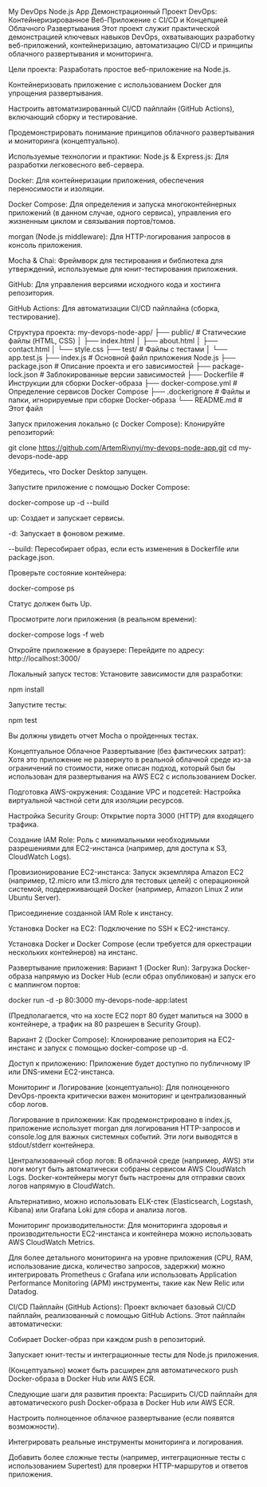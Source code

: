 My DevOps Node.js App
Демонстрационный Проект DevOps: Контейнеризированное Веб-Приложение с CI/CD и Концепцией Облачного Развертывания
Этот проект служит практической демонстрацией ключевых навыков DevOps, охватывающих разработку веб-приложений, контейнеризацию, автоматизацию CI/CD и принципы облачного развертывания и мониторинга.

Цели проекта:
Разработать простое веб-приложение на Node.js.

Контейнеризовать приложение с использованием Docker для упрощения развертывания.

Настроить автоматизированный CI/CD пайплайн (GitHub Actions), включающий сборку и тестирование.

Продемонстрировать понимание принципов облачного развертывания и мониторинга (концептуально).

Используемые технологии и практики:
Node.js & Express.js: Для разработки легковесного веб-сервера.

Docker: Для контейнеризации приложения, обеспечения переносимости и изоляции.

Docker Compose: Для определения и запуска многоконтейнерных приложений (в данном случае, одного сервиса), управления его жизненным циклом и связывания портов/томов.

morgan (Node.js middleware): Для HTTP-логирования запросов в консоль приложения.

Mocha & Chai: Фреймворк для тестирования и библиотека для утверждений, используемые для юнит-тестирования приложения.

GitHub: Для управления версиями исходного кода и хостинга репозитория.

GitHub Actions: Для автоматизации CI/CD пайплайна (сборка, тестирование).

Структура проекта:
my-devops-node-app/
├── public/                     # Статические файлы (HTML, CSS)
│   ├── index.html
│   ├── about.html
│   ├── contact.html
│   └── style.css
├── test/                       # Файлы с тестами
│   └── app.test.js
├── index.js                    # Основной файл приложения Node.js
├── package.json                # Описание проекта и его зависимостей
├── package-lock.json           # Заблокированные версии зависимостей
├── Dockerfile                  # Инструкции для сборки Docker-образа
├── docker-compose.yml          # Определение сервисов Docker Compose
├── .dockerignore               # Файлы и папки, игнорируемые при сборке Docker-образа
└── README.md                   # Этот файл

Запуск приложения локально (с Docker Compose):
Клонируйте репозиторий:

git clone https://github.com/ArtemRivnyi/my-devops-node-app.git
cd my-devops-node-app

Убедитесь, что Docker Desktop запущен.

Запустите приложение с помощью Docker Compose:

docker-compose up -d --build

up: Создает и запускает сервисы.

-d: Запускает в фоновом режиме.

--build: Пересобирает образ, если есть изменения в Dockerfile или package.json.

Проверьте состояние контейнера:

docker-compose ps

Статус должен быть Up.

Просмотрите логи приложения (в реальном времени):

docker-compose logs -f web

Откройте приложение в браузере:
Перейдите по адресу: http://localhost:3000/

Локальный запуск тестов:
Установите зависимости для разработки:

npm install

Запустите тесты:

npm test

Вы должны увидеть отчет Mocha о пройденных тестах.

Концептуальное Облачное Развертывание (без фактических затрат):
Хотя это приложение не развернуто в реальной облачной среде из-за ограничений по стоимости, ниже описан подход, который был бы использован для развертывания на AWS EC2 с использованием Docker.

Подготовка AWS-окружения:
Создание VPC и подсетей: Настройка виртуальной частной сети для изоляции ресурсов.

Настройка Security Group: Открытие порта 3000 (HTTP) для входящего трафика.

Создание IAM Role: Роль с минимальными необходимыми разрешениями для EC2-инстанса (например, для доступа к S3, CloudWatch Logs).

Провизионирование EC2-инстанса:
Запуск экземпляра Amazon EC2 (например, t2.micro или t3.micro для тестовых целей) с операционной системой, поддерживающей Docker (например, Amazon Linux 2 или Ubuntu Server).

Присоединение созданной IAM Role к инстансу.

Установка Docker на EC2:
Подключение по SSH к EC2-инстансу.

Установка Docker и Docker Compose (если требуется для оркестрации нескольких контейнеров) на инстанс.

Развертывание приложения:
Вариант 1 (Docker Run): Загрузка Docker-образа напрямую из Docker Hub (если образ опубликован) и запуск его с маппингом портов:

docker run -d -p 80:3000 my-devops-node-app:latest

(Предполагается, что на хосте EC2 порт 80 будет мапиться на 3000 в контейнере, а трафик на 80 разрешен в Security Group).

Вариант 2 (Docker Compose): Клонирование репозитория на EC2-инстанс и запуск с помощью docker-compose up -d.

Доступ к приложению:
Приложение будет доступно по публичному IP или DNS-имени EC2-инстанса.

Мониторинг и Логирование (концептуально):
Для полноценного DevOps-проекта критически важен мониторинг и централизованный сбор логов.

Логирование в приложении:
Как продемонстрировано в index.js, приложение использует morgan для логирования HTTP-запросов и console.log для важных системных событий. Эти логи выводятся в stdout/stderr контейнера.

Централизованный сбор логов:
В облачной среде (например, AWS) эти логи могут быть автоматически собраны сервисом AWS CloudWatch Logs. Docker-контейнеры могут быть настроены для отправки своих логов напрямую в CloudWatch.

Альтернативно, можно использовать ELK-стек (Elasticsearch, Logstash, Kibana) или Grafana Loki для сбора и анализа логов.

Мониторинг производительности:
Для мониторинга здоровья и производительности EC2-инстанса и контейнера можно использовать AWS CloudWatch Metrics.

Для более детального мониторинга на уровне приложения (CPU, RAM, использование диска, количество запросов, задержки) можно интегрировать Prometheus с Grafana или использовать Application Performance Monitoring (APM) инструменты, такие как New Relic или Datadog.

CI/CD Пайплайн (GitHub Actions):
Проект включает базовый CI/CD пайплайн, реализованный с помощью GitHub Actions. Этот пайплайн автоматически:

Собирает Docker-образ при каждом push в репозиторий.

Запускает юнит-тесты и интеграционные тесты для Node.js приложения.

(Концептуально) может быть расширен для автоматического push Docker-образа в Docker Hub или AWS ECR.

Следующие шаги для развития проекта:
Расширить CI/CD пайплайн для автоматического push Docker-образа в Docker Hub или AWS ECR.

Настроить полноценное облачное развертывание (если появятся возможности).

Интегрировать реальные инструменты мониторинга и логирования.

Добавить более сложные тесты (например, интеграционные тесты с использованием Supertest) для проверки HTTP-маршрутов и ответов приложения.